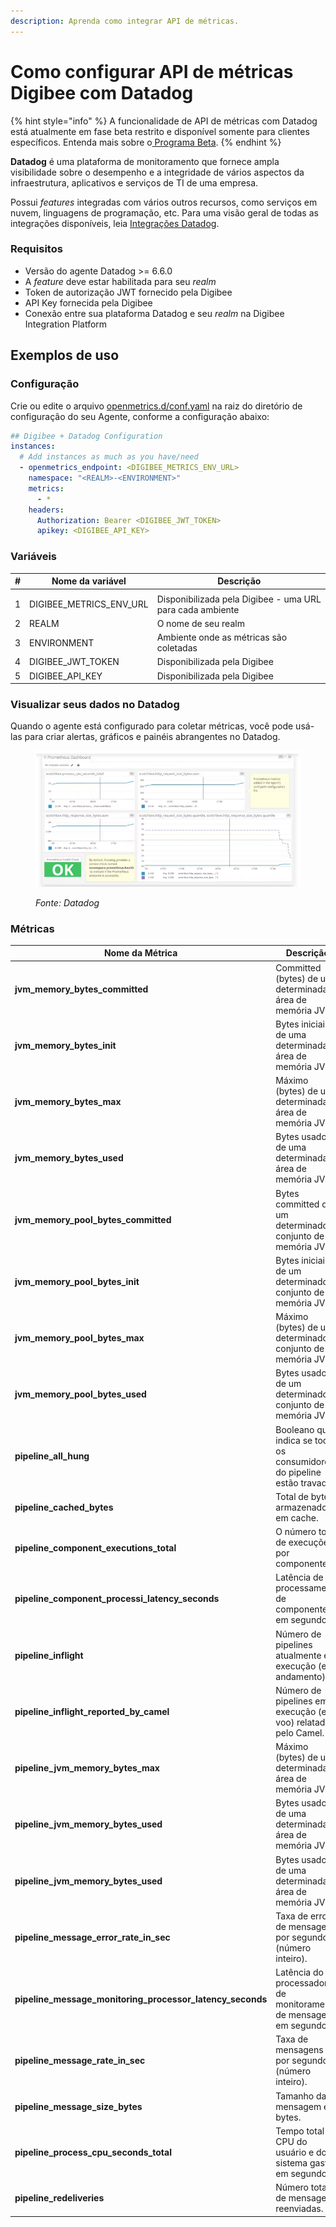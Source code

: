 ```yaml
---
description: Aprenda como integrar API de métricas.
---
```


# Como configurar API de métricas Digibee com Datadog

{% hint style="info" %}
A funcionalidade de API de métricas com Datadog está atualmente em fase beta restrito e disponível somente para clientes específicos. Entenda mais sobre o[ Programa Beta](https://docs.digibee.com/documentation/v/pt-br/geral/programa-beta).
{% endhint %}

**Datadog** é uma plataforma de monitoramento que fornece ampla visibilidade sobre o desempenho e a integridade de vários aspectos da infraestrutura, aplicativos e serviços de TI de uma empresa.

Possui _features_ integradas com vários outros recursos, como serviços em nuvem, linguagens de programação, etc. Para uma visão geral de todas as integrações disponíveis, leia [Integrações Datadog](https://docs.datadoghq.com/integrations/).

### Requisitos

* Versão do agente Datadog >= 6.6.0
* A _feature_ deve estar habilitada para seu _realm_
* Token de autorização JWT fornecido pela Digibee
* API Key fornecida pela Digibee
* Conexão entre sua plataforma Datadog e seu _realm_ na Digibee Integration Platform

## Exemplos de uso

### **Configuração**

Crie ou edite o arquivo [openmetrics.d/conf.yaml](https://docs.datadoghq.com/integrations/openmetrics/#setup) na raiz do diretório de configuração do seu Agente, conforme a configuração abaixo:

```yaml
## Digibee + Datadog Configuration
instances:
  # Add instances as much as you have/need
  - openmetrics_endpoint: <DIGIBEE_METRICS_ENV_URL>
    namespace: "<REALM>-<ENVIRONMENT>"
    metrics:
      - *
    headers:
      Authorization: Bearer <DIGIBEE_JWT_TOKEN>
      apikey: <DIGIBEE_API_KEY>

```

### Variáveis

| # | Nome da variável           | Descrição                                                 |
| - | -------------------------- | --------------------------------------------------------- |
|   |                            |                                                           |
| 1 | DIGIBEE\_METRICS\_ENV\_URL | Disponibilizada pela Digibee - uma URL para cada ambiente |
| 2 | REALM                      | O nome de seu realm                                       |
| 3 | ENVIRONMENT                | Ambiente onde as métricas são coletadas                   |
| 4 | DIGIBEE\_JWT\_TOKEN        | Disponibilizada pela Digibee                              |
| 5 | DIGIBEE\_API\_KEY          | Disponibilizada pela Digibee                              |

### Visualizar seus dados no Datadog

Quando o agente está configurado para coletar métricas, você pode usá-las para criar alertas, gráficos e painéis abrangentes no Datadog.

<figure><img src="../../.gitbook/assets/Datadog 2.png" alt=""><figcaption><p><em>Fonte: Datadog</em></p></figcaption></figure>

### Métricas

<table data-full-width="true"><thead><tr><th>Nome da Métrica</th><th>Descrição</th><th>Tipo</th></tr></thead><tbody><tr><td><strong>jvm_memory_bytes_committed</strong></td><td>Committed (bytes) de uma determinada área de memória JVM.</td><td>Gauge</td></tr><tr><td><strong>jvm_memory_bytes_init</strong></td><td>Bytes iniciais de uma determinada área de memória JVM.</td><td>Gauge</td></tr><tr><td><strong>jvm_memory_bytes_max</strong></td><td>Máximo (bytes) de uma determinada área de memória JVM.</td><td>Gauge</td></tr><tr><td><strong>jvm_memory_bytes_used</strong></td><td>Bytes usados de uma determinada área de memória JVM.</td><td>Gauge</td></tr><tr><td><strong>jvm_memory_pool_bytes_committed</strong></td><td>Bytes committed de um determinado conjunto de memória JVM.</td><td>Gauge</td></tr><tr><td><strong>jvm_memory_pool_bytes_init</strong></td><td>Bytes iniciais de um determinado conjunto de memória JVM.</td><td>Gauge</td></tr><tr><td><strong>jvm_memory_pool_bytes_max</strong></td><td>Máximo (bytes) de um determinado conjunto de memória JVM.</td><td>Gauge</td></tr><tr><td><strong>jvm_memory_pool_bytes_used</strong></td><td>Bytes usados de um determinado conjunto de memória JVM.</td><td>Gauge</td></tr><tr><td><strong>pipeline_all_hung</strong></td><td>Booleano que indica se todos os consumidores do pipeline estão travados.</td><td>Gauge</td></tr><tr><td><strong>pipeline_cached_bytes</strong></td><td>Total de bytes armazenados em cache.</td><td>Summary</td></tr><tr><td><strong>pipeline_component_executions_total</strong></td><td>O número total de execuções por componente.</td><td>Counter</td></tr><tr><td><strong>pipeline_component_processi_latency_seconds</strong></td><td>Latência de processamento de componentes em segundos.</td><td>Summary</td></tr><tr><td><strong>pipeline_inflight</strong></td><td>Número de pipelines atualmente em execução (em andamento).</td><td>Gauge</td></tr><tr><td><strong>pipeline_inflight_reported_by_camel</strong></td><td>Número de pipelines em execução (em voo) relatados pelo Camel.</td><td>Gauge</td></tr><tr><td><strong>pipeline_jvm_memory_bytes_max</strong></td><td>Máximo (bytes) de uma determinada área de memória JVM.</td><td>Gauge</td></tr><tr><td><strong>pipeline_jvm_memory_bytes_used</strong></td><td>Bytes usados de uma determinada área de memória JVM.</td><td>Gauge</td></tr><tr><td><strong>pipeline_jvm_memory_bytes_used</strong></td><td>Bytes usados de uma determinada área de memória JVM.</td><td>Gauge</td></tr><tr><td><strong>pipeline_message_error_rate_in_sec</strong></td><td>Taxa de erros de mensagens por segundos (número inteiro).</td><td>Gauge</td></tr><tr><td><strong>pipeline_message_monitoring_processor_latency_seconds</strong></td><td>Latência do processador de monitoramento de mensagens em segundos.</td><td>Counter</td></tr><tr><td><strong>pipeline_message_rate_in_sec</strong></td><td>Taxa de mensagens por segundos (número inteiro).</td><td>Gauge</td></tr><tr><td><strong>pipeline_message_size_bytes</strong></td><td>Tamanho da mensagem em bytes.</td><td>Summary</td></tr><tr><td><strong>pipeline_process_cpu_seconds_total</strong></td><td>Tempo total de CPU do usuário e do sistema gasto em segundos.</td><td>Counter</td></tr><tr><td><strong>pipeline_redeliveries</strong></td><td>Número total de mensagens reenviadas.</td><td>Counter</td></tr></tbody></table>
